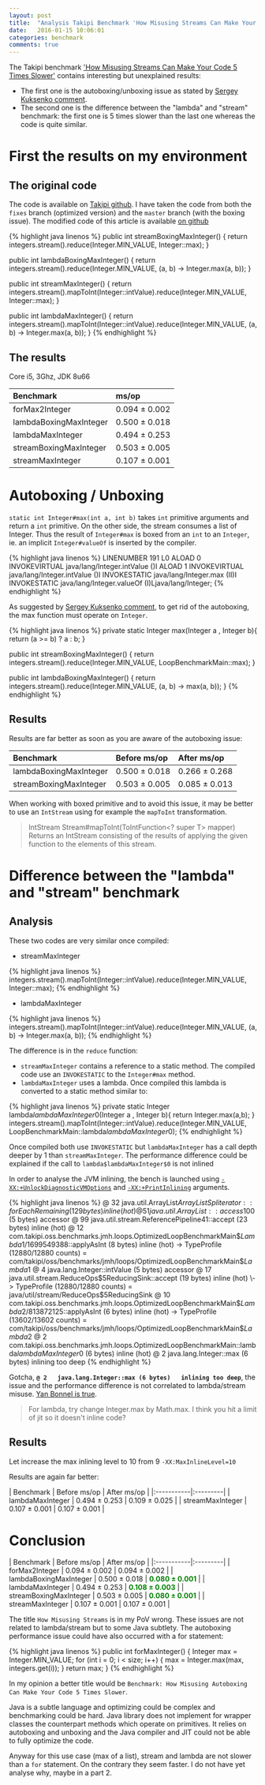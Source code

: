 ```yaml
---
layout: post
title:  "Analysis Takipi Benchmark 'How Misusing Streams Can Make Your Code 5 Times Slower'"
date:   2016-01-15 10:06:01
categories: benchmark
comments: true
---
```


The Takipi benchmark ['How Misusing Streams Can Make Your Code 5 Times Slower'](http://blog.takipi.com/benchmark-how-java-8-lambdas-and-streams-can-make-your-code-5-times-slower/) contains interesting
but unexplained results:

* The first one is the autoboxing/unboxing issue as stated by [Sergey Kuksenko comment](http://blog.takipi.com/benchmark-how-java-8-lambdas-and-streams-can-make-your-code-5-times-slower/#comment-2377268130).
* The second one is the difference between the "lambda" and "stream" benchmark: the first one is 5 times slower than the last one whereas the code is quite similar.


<!--more-->


# First the results on my environment
 
## The original code

The code is available on [Takipi github](https://github.com/takipi/loops-jmh-playground/). I have taken the code from both the `fixes` branch (optimized version) 
and the `master` branch (with the boxing issue). The modified code of this article is available [on github](https://github.com/nithril/loops-jmh-playground)   
  
{% highlight java linenos %}
public int streamBoxingMaxInteger() {
    return integers.stream().reduce(Integer.MIN_VALUE, Integer::max);
}

public int lambdaBoxingMaxInteger() {
    return integers.stream().reduce(Integer.MIN_VALUE, (a, b) -> Integer.max(a, b));
}

public int streamMaxInteger() {
    return integers.stream().mapToInt(Integer::intValue).reduce(Integer.MIN_VALUE, Integer::max);
}
	
public int lambdaMaxInteger() {
    return integers.stream().mapToInt(Integer::intValue).reduce(Integer.MIN_VALUE, (a, b) -> Integer.max(a, b));
}
{% endhighlight %} 
   

## The results

Core i5, 3Ghz, JDK 8u66

| Benchmark  | ms/op   |
|:-----------|:---------|
| forMax2Integer          | 0.094 ±  0.002  |
| lambdaBoxingMaxInteger  | 0.500 ±  0.018  |
| lambdaMaxInteger        | 0.494 ±  0.253  |
| streamBoxingMaxInteger  | 0.503 ±  0.005  |
| streamMaxInteger        | 0.107 ±  0.001  |
  


# Autoboxing / Unboxing

`static int Integer#max(int a, int b)` takes `int` primitive arguments and return a `int` primitive. 
On the other side, the stream consumes a list of Integer. Thus the result of `Integer#max` is boxed from an `int` to an `Integer`, ie. an implicit 
`Integer#valueOf` is inserted by the compiler.  

{% highlight java linenos %}
    LINENUMBER 191 L0
    ALOAD 0
    INVOKEVIRTUAL java/lang/Integer.intValue ()I
    ALOAD 1
    INVOKEVIRTUAL java/lang/Integer.intValue ()I
    INVOKESTATIC java/lang/Integer.max (II)I
    INVOKESTATIC java/lang/Integer.valueOf (I)Ljava/lang/Integer;
{% endhighlight %} 


As suggested by [Sergey Kuksenko comment](http://blog.takipi.com/benchmark-how-java-8-lambdas-and-streams-can-make-your-code-5-times-slower/#comment-2377268130), to get rid of the
 autoboxing, the max function must operate on `Integer`.

{% highlight java linenos %}
private static Integer max(Integer a , Integer b){
    return (a >= b) ? a : b;
}

public int streamBoxingMaxInteger() {
    return integers.stream().reduce(Integer.MIN_VALUE, LoopBenchmarkMain::max);
}

public int lambdaBoxingMaxInteger() {
    return integers.stream().reduce(Integer.MIN_VALUE, (a, b) -> max(a, b));
}
{% endhighlight %} 


## Results

Results are far better as soon as you are aware of the autoboxing issue:

| Benchmark  | Before ms/op   | After ms/op |
|:-----------|:---------|:---------|
| lambdaBoxingMaxInteger  | 0.500 ±  0.018 | 0.266 ± 0.268 |
| streamBoxingMaxInteger  | 0.503 ±  0.005 | 0.085 ± 0.013 |


When working with boxed primitive and to avoid this issue, it may be better to use an `IntStream` using for example the `mapToInt` transformation.

> IntStream Stream#mapToInt(ToIntFunction<? super T> mapper)
> Returns an IntStream consisting of the results of applying the given function to the elements of this stream.

# Difference between the "lambda" and "stream" benchmark

## Analysis

These two codes are very similar once compiled:

* streamMaxInteger 

{% highlight java linenos %}
 integers.stream().mapToInt(Integer::intValue).reduce(Integer.MIN_VALUE, Integer::max);
{% endhighlight %} 
* lambdaMaxInteger
 
{% highlight java linenos %}
 integers.stream().mapToInt(Integer::intValue).reduce(Integer.MIN_VALUE, (a, b) -> Integer.max(a, b));
{% endhighlight %} 


The difference is in the `reduce` function:
 
* `streamMaxInteger` contains a reference to a static method. The compiled code use an `INVOKESTATIC` to the `Integer#max` method. 
* `lambdaMaxInteger` uses a lambda. Once compiled this lambda is converted to a static method similar to:

{% highlight java linenos %}
private static Integer lambda$lambdaMaxInteger$0(Integer a , Integer b){
    return Integer.max(a,b);
}
 integers.stream().mapToInt(Integer::intValue).reduce(Integer.MIN_VALUE, LoopBenchmarkMain::lambda$lambdaMaxInteger$0);
{% endhighlight %} 


Once compiled both use `INVOKESTATIC` but `lambdaMaxInteger` has a call depth deeper by 1 than `streamMaxInteger`. The performance difference
 could be explained if the call to `lambda$lambdaMaxInteger$0` is not inlined


In order to analyse the JVM inlining, the bench is launched using [`-XX:+UnlockDiagnosticVMOptions`](http://stas-blogspot.blogspot.fr/2011/07/most-complete-list-of-xx-options-for.html#UnlockDiagnosticVMOptions)
 and [`-XX:+PrintInlining`](http://stas-blogspot.blogspot.fr/2011/07/most-complete-list-of-xx-options-for.html#PrintInlining) arguments. 

{% highlight java linenos %}
@ 32   java.util.ArrayList$ArrayListSpliterator::forEachRemaining (129 bytes)   inline (hot)
  @ 51   java.util.ArrayList::access$100 (5 bytes)   accessor
  @ 99   java.util.stream.ReferencePipeline$4$1::accept (23 bytes)   inline (hot)
    @ 12   com.takipi.oss.benchmarks.jmh.loops.OptimizedLoopBenchmarkMain$$Lambda$1/1699549388::applyAsInt (8 bytes)   inline (hot)
     \-> TypeProfile (12880/12880 counts) = com/takipi/oss/benchmarks/jmh/loops/OptimizedLoopBenchmarkMain$$Lambda$1
      @ 4   java.lang.Integer::intValue (5 bytes)   accessor
    @ 17   java.util.stream.ReduceOps$5ReducingSink::accept (19 bytes)   inline (hot)
     \-> TypeProfile (12880/12880 counts) = java/util/stream/ReduceOps$5ReducingSink
      @ 10   com.takipi.oss.benchmarks.jmh.loops.OptimizedLoopBenchmarkMain$$Lambda$2/813872125::applyAsInt (6 bytes)   inline (hot)
       \-> TypeProfile (13602/13602 counts) = com/takipi/oss/benchmarks/jmh/loops/OptimizedLoopBenchmarkMain$$Lambda$2
        @ 2   com.takipi.oss.benchmarks.jmh.loops.OptimizedLoopBenchmarkMain::lambda$lambdaMaxInteger$0 (6 bytes)   inline (hot)
          @ 2   java.lang.Integer::max (6 bytes)   inlining too deep
{% endhighlight %} 

Gotcha,  **`@ 2   java.lang.Integer::max (6 bytes)   inlining too deep`**, the issue and the performance difference is not correlated to lambda/stream misuse. 
[Yan Bonnel is true](http://blog.takipi.com/benchmark-how-java-8-lambdas-and-streams-can-make-your-code-5-times-slower/#comment-2379774095).

> For lambda, try change Integer.max by Math.max. I think you hit a limit of jit so it doesn't inline code?

## Results

Let increase the max inlining level to 10 from 9 `-XX:MaxInlineLevel=10`

Results are again far better:

| Benchmark  | Before ms/op   | After ms/op |
|:-----------|:---------|
| lambdaMaxInteger        | 0.494 ±  0.253 | 0.109 ± 0.025 | 
| streamMaxInteger        | 0.107 ±  0.001 | 0.107 ± 0.001 |




# Conclusion


| Benchmark  | Before ms/op   | After ms/op |
|:-----------|:---------|
| forMax2Integer          | 0.094 ±  0.002  | 0.094 ±  0.002 |
| lambdaBoxingMaxInteger  | 0.500 ±  0.018  | <span style="color: green;">**0.080 ±  0.001**</span> |
| lambdaMaxInteger        | 0.494 ±  0.253  | <span style="color: green;">**0.108 ± 0.003**</span>  | 
| streamBoxingMaxInteger  | 0.503 ±  0.005  | <span style="color: green;">**0.080 ±  0.001**</span> |
| streamMaxInteger        | 0.107 ±  0.001  | 0.107 ± 0.001  |


The title `How Misusing Streams` is in my PoV wrong. These issues are not related to lambda/stream but to some Java subtlety. 
The autoboxing performance issue could have also occurred with a for statement:

{% highlight java linenos %}
    public int forMaxInteger() {
        Integer max = Integer.MIN_VALUE;
        for (int i = 0; i < size; i++) {
            max = Integer.max(max, integers.get(i));
        }
        return max;
    }
{% endhighlight %} 

In my opinion a better title would be `Benchmark: How Misusing Autoboxing Can Make Your Code 5 Times Slower`.

Java is a subtle language and optimizing could be complex and benchmarking could be hard. 
Java library does not implement for wrapper classes the counterpart methods which operate on primitives. 
It relies on autoboxing and unboxing and the Java compiler and JIT could not be able to fully optimize the code. 

Anyway for this use case (max of a list), stream and lambda are not slower than a `for` statement.
 On the contrary they seem faster. I do not have yet analyse why, maybe in a part 2.
 
 
 
 
 
 
 
 